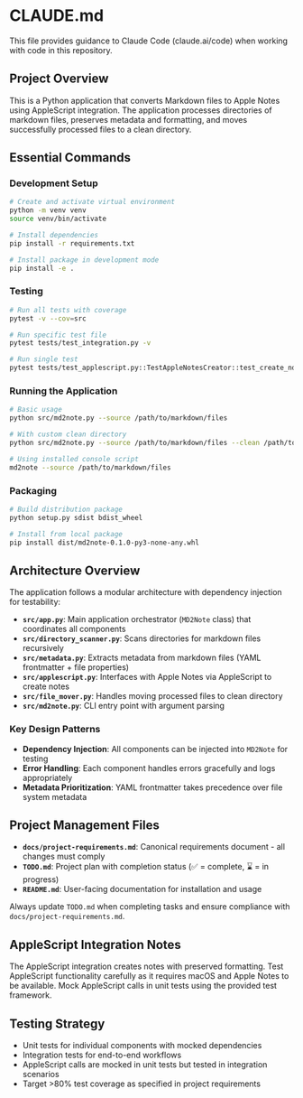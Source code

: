# CLAUDE.md

This file provides guidance to Claude Code (claude.ai/code) when working with code in this repository.

## Project Overview
This is a Python application that converts Markdown files to Apple Notes using AppleScript integration. The application processes directories of markdown files, preserves metadata and formatting, and moves successfully processed files to a clean directory.

## Essential Commands

### Development Setup
```bash
# Create and activate virtual environment
python -m venv venv
source venv/bin/activate

# Install dependencies
pip install -r requirements.txt

# Install package in development mode
pip install -e .
```

### Testing
```bash
# Run all tests with coverage
pytest -v --cov=src

# Run specific test file
pytest tests/test_integration.py -v

# Run single test
pytest tests/test_applescript.py::TestAppleNotesCreator::test_create_note_success -v
```

### Running the Application
```bash
# Basic usage
python src/md2note.py --source /path/to/markdown/files

# With custom clean directory
python src/md2note.py --source /path/to/markdown/files --clean /path/to/clean

# Using installed console script
md2note --source /path/to/markdown/files
```

### Packaging
```bash
# Build distribution package
python setup.py sdist bdist_wheel

# Install from local package
pip install dist/md2note-0.1.0-py3-none-any.whl
```

## Architecture Overview

The application follows a modular architecture with dependency injection for testability:

- **`src/app.py`**: Main application orchestrator (`MD2Note` class) that coordinates all components
- **`src/directory_scanner.py`**: Scans directories for markdown files recursively
- **`src/metadata.py`**: Extracts metadata from markdown files (YAML frontmatter + file properties)
- **`src/applescript.py`**: Interfaces with Apple Notes via AppleScript to create notes
- **`src/file_mover.py`**: Handles moving processed files to clean directory
- **`src/md2note.py`**: CLI entry point with argument parsing

### Key Design Patterns
- **Dependency Injection**: All components can be injected into `MD2Note` for testing
- **Error Handling**: Each component handles errors gracefully and logs appropriately
- **Metadata Prioritization**: YAML frontmatter takes precedence over file system metadata

## Project Management Files
- **`docs/project-requirements.md`**: Canonical requirements document - all changes must comply
- **`TODO.md`**: Project plan with completion status (✅ = complete, ⌛️ = in progress)
- **`README.md`**: User-facing documentation for installation and usage

Always update `TODO.md` when completing tasks and ensure compliance with `docs/project-requirements.md`.

## AppleScript Integration Notes
The AppleScript integration creates notes with preserved formatting. Test AppleScript functionality carefully as it requires macOS and Apple Notes to be available. Mock AppleScript calls in unit tests using the provided test framework.

## Testing Strategy
- Unit tests for individual components with mocked dependencies
- Integration tests for end-to-end workflows
- AppleScript calls are mocked in unit tests but tested in integration scenarios
- Target >80% test coverage as specified in project requirements